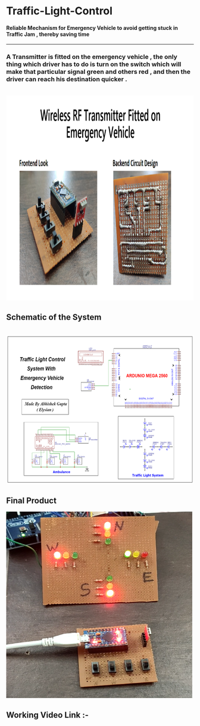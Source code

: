 # Traffic-Light-Control

#### Reliable Mechanism for Emergency Vehicle to <b>avoid getting stuck in Traffic Jam</b> , thereby <b>saving time </b>
<hr>

### A Transmitter is fitted on the emergency vehicle , the only thing which driver has to do is turn on the switch which will make that particular signal green and others red , and then the driver can reach his destination quicker . 

<br>
<img src ="Transmitter.png" alt="#" width="800px" height="550px">

## Schematic of the System 
<br>
<img src ="Schematic Traffic Light Control System.png" alt"Schematic Traffic Light Control System.png" width="800px" height="400px">
<br>

## Final Product
<img src ="Traffic Light Control.png" alt="#" width="500px" height="500px">

## Working Video Link :- <a href="https://youtu.be/PKtwjw7px-s"></a>
